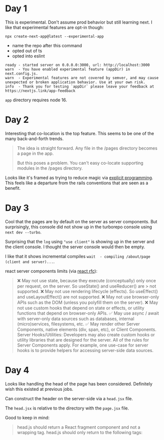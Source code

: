 # Day 1

This is experimental. Don't assume prod behavior but still learning next. I like that experimental features are opt-in though:

`npx create-next-app@latest --experimental-app`

- name the repo after this command
- opted out of ts
- opted into eslint

```
ready - started server on 0.0.0.0:3000, url: http://localhost:3000
warn  - You have enabled experimental feature (appDir) in next.config.js.
warn  - Experimental features are not covered by semver, and may cause unexpected or broken application behavior. Use at your own risk.
info  - Thank you for testing `appDir` please leave your feedback at https://nextjs.link/app-feedback
```

`app` directory requires node 16.

# Day 2

Interesting that co-location is the top feature. This seems to be one of the many back-and-forth trends.

> The idea is straight forward. Any file in the /pages directory becomes a page in the app.
>
> But this poses a problem. You can't easy co-locate supporting modules in the /pages directory.

Looks like it's framed as trying to reduce magic via [explicit programming](https://www.cloudbees.com/blog/what-is-the-difference-between-implicit-vs-explicit-programming). This feels like a departure from the rails conventions that are seen as a benefit.

# Day 3

Cool that the pages are by default on the server as server components. But surprisingly, this console did not show up in the turborepo console using `next dev --turbo`.

Surprising that the `log` using `"use client"` is showing up in the server and the client console. I thought the server console would then be empty.

I like that it shows incremental compiles `wait  - compiling /about/page (client and server)...`.

react server components limits (via [react rfc](https://github.com/reactjs/rfcs/blob/main/text/0188-server-components.md#capabilities--constraints-of-server-and-client-components)):

> ❌ May not use state, because they execute (conceptually) only once per request, on the server. So useState() and useReducer() are > not supported.
> ❌ May not use rendering lifecycle (effects). So useEffect() and useLayoutEffect() are not supported.
> ❌ May not use browser-only APIs such as the DOM (unless you polyfill them on the server).
> ❌ May not use custom hooks that depend on state or effects, or utility functions that depend on browser-only APIs.
> ✅ May use async / await with server-only data sources such as databases, internal (micro)services, filesystems, etc.
> ✅ May render other Server Components, native elements (div, span, etc), or Client Components.
> Server Hooks/Utilities: Developers may also create custom hooks or utility libraries that are designed for the server. All of the rules for Server Components apply. For example, one use-case for server hooks is to provide helpers for accessing server-side data sources.

# Day 4

Looks like handling the head of the page has been considered. Definitely wish this existed at previous jobs.

Can construct the header on the server-side via a `head.jsx` file.

The `head.jsx` is relative to the directory with the `page.jsx` file.

Good to keep in mind:

> head.js should return a React fragment component and not a wrapping <head> tag.
> head.js should only return to the following tags: <title>, <meta>, <link> (with the precedence attribute) or <script> (with the async attribute). Learn more about the supported head tags

It's helpful that there's shared info: https://beta.nextjs.org/docs/api-reference/file-conventions/head#sharing-tags-across-multiple-routes

> Nested head.js files do not inherit or merge tags from head.js files higher up in the tree. This means, if a tag is not returned in the currently selected head.js file, it will not be rendered in the document's <head> element.

# Day 5

Calling out big templates in ember ha:

> As an app becomes more complex, layout files find one of two popular anti-patterns:
>
> - A single structure with lots of conditional statements
> - Lots of files duplicating a single (mostly similar) structure

`layout.jsx` renders around their nested `page.jsx` file, and subsequent `page.jsx` files can be nested.

# Day 6

Route groups are cosmetic organization rather than by url using parenthesis. But they can also be used to share layouts between routes.

Good to not mess-up (docs)[https://beta.nextjs.org/docs/routing/defining-routes#example-creating-multiple-root-layouts]:

> Routes inside route groups should not resolve to the same URL path. For example, since route groups don't affect URL structure, (marketing)/about/page.js and (shop)/about/page.js would both resolve to /about and cause an error.

Kind of trippy to share layouts by route groups rather than by specific routes. In this way, I guess you can theme the app by route group and reduce duplication.

# Day 7

Summary video: https://www.youtube.com/watch?v=zdyftlnWm-E

Good summary of what's done before as a catch-up on `head.jsx`, `page.jsx`, `layout.jsx`, and `(route-groups)`. Also, talked about the difference between server and client components. All of these conventions are within the experimental `app` directory.

Also, didn't realize in vs code that you can write a nested page with its folder name: `folder-name/page-name.jsx`.
